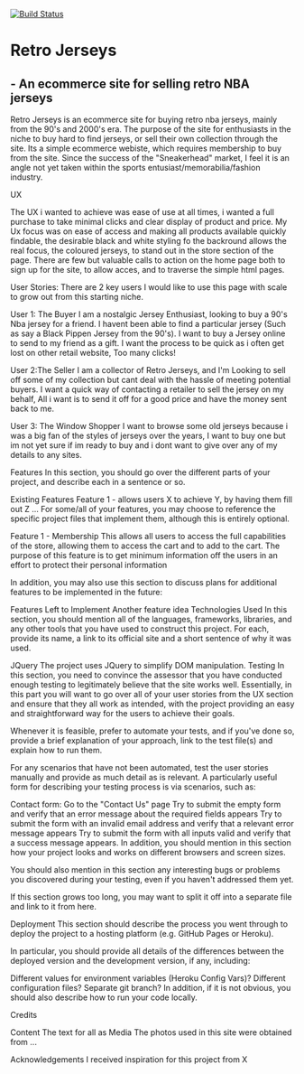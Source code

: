 [![Build Status](https://travis-ci.org/LiamB123/E-Commerce-Store.svg?branch=master)](https://travis-ci.org/LiamB123/E-Commerce-Store)

# Retro Jerseys
## - An ecommerce site for selling retro NBA jerseys

Retro Jerseys is an ecommerce site for buying retro nba jerseys, mainly from the 90's and 2000's era. 
The purpose of the site for enthusiasts in the niche to buy hard to find jerseys, or sell their own collection through the site. 
Its a simple ecommerce webiste, which requires membership to buy from the site.
Since the success of the "Sneakerhead" market, I feel it is an angle not yet taken within the sports entusiast/memorabilia/fashion industry.


UX


The UX i wanted to achieve was ease of use at all times, i wanted a full purchase to take  minimal clicks and clear display of product and price. 
My Ux focus was on ease of access and making all products available quickly findable, the desirable black and white styling fo the backround allows the real focus, the coloured jerseys, to stand out in the store section of the page.
There are few but valuable calls to action on the home page both to sign up for the site, to allow acces, and to traverse the simple html pages. 



User Stories:
There are 2 key users I would like to use this page with scale to grow out from this starting niche.

User 1: The Buyer
I am a nostalgic Jersey Enthusiast, looking to buy a 90's Nba jersey for a friend. I havent been able to find a particular jersey (Such as say a Black Pippen Jersey from the 90's). 
I want to buy a Jersey online to send to my friend as a gift. I want the process to be quick as i often get lost on other retail website, Too many clicks!

User 2:The Seller
I am a collector of Retro Jerseys, and I'm Looking to sell off some of my collection but cant deal with the hassle of meeting potential buyers. 
I want a quick way of contacting a retailer to sell the jersey on my behalf, All i want is to send it off for a good price and have the money sent back to me.


User 3: The Window Shopper
I want to browse some old jerseys because i was a big fan of the styles of jerseys over the years, I want to buy one but im not yet sure if im ready to buy and i dont want to give over any of my details to any sites.


Features
In this section, you should go over the different parts of your project, and describe each in a sentence or so.

Existing Features
Feature 1 - allows users X to achieve Y, by having them fill out Z
...
For some/all of your features, you may choose to reference the specific project files that implement them, although this is entirely optional.

Feature 1 - Membership
  This allows all users to access the full capabilities of the store, allowing them to access the cart and to add to the cart.
  The purpose of this feature is to get minimum information off the users in an effort to protect their personal information 

In addition, you may also use this section to discuss plans for additional features to be implemented in the future:

Features Left to Implement
Another feature idea
Technologies Used
In this section, you should mention all of the languages, frameworks, libraries, and any other tools that you have used to construct this project. For each, provide its name, a link to its official site and a short sentence of why it was used.

JQuery
The project uses JQuery to simplify DOM manipulation.
Testing
In this section, you need to convince the assessor that you have conducted enough testing to legitimately believe that the site works well. Essentially, in this part you will want to go over all of your user stories from the UX section and ensure that they all work as intended, with the project providing an easy and straightforward way for the users to achieve their goals.

Whenever it is feasible, prefer to automate your tests, and if you've done so, provide a brief explanation of your approach, link to the test file(s) and explain how to run them.

For any scenarios that have not been automated, test the user stories manually and provide as much detail as is relevant. A particularly useful form for describing your testing process is via scenarios, such as:

Contact form:
Go to the "Contact Us" page
Try to submit the empty form and verify that an error message about the required fields appears
Try to submit the form with an invalid email address and verify that a relevant error message appears
Try to submit the form with all inputs valid and verify that a success message appears.
In addition, you should mention in this section how your project looks and works on different browsers and screen sizes.

You should also mention in this section any interesting bugs or problems you discovered during your testing, even if you haven't addressed them yet.

If this section grows too long, you may want to split it off into a separate file and link to it from here.

Deployment
This section should describe the process you went through to deploy the project to a hosting platform (e.g. GitHub Pages or Heroku).

In particular, you should provide all details of the differences between the deployed version and the development version, if any, including:

Different values for environment variables (Heroku Config Vars)?
Different configuration files?
Separate git branch?
In addition, if it is not obvious, you should also describe how to run your code locally.

Credits


Content
The text for all as
Media
The photos used in this site were obtained from ...

Acknowledgements
I received inspiration for this project from X

